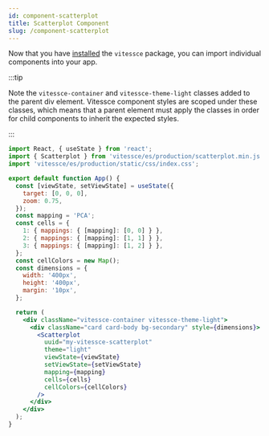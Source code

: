 ```yaml
---
id: component-scatterplot
title: Scatterplot Component
slug: /component-scatterplot
---
```


Now that you have [installed](/docs/js-overview) the `vitessce` package, you can import individual components into your app.

:::tip

Note the `vitessce-container` and `vitessce-theme-light` classes added to the parent div element. Vitessce component styles are scoped under these classes, which means that a parent element must apply the classes in order for child components to inherit the expected styles.

:::

```jsx
import React, { useState } from 'react';
import { Scatterplot } from 'vitessce/es/production/scatterplot.min.js';
import 'vitessce/es/production/static/css/index.css';

export default function App() {
  const [viewState, setViewState] = useState({
    target: [0, 0, 0],
    zoom: 0.75,
  });
  const mapping = 'PCA';
  const cells = {
    1: { mappings: { [mapping]: [0, 0] } },
    2: { mappings: { [mapping]: [1, 1] } },
    3: { mappings: { [mapping]: [1, 2] } },
  };
  const cellColors = new Map();
  const dimensions = {
    width: '400px',
    height: '400px',
    margin: '10px',
  };

  return (
    <div className="vitessce-container vitessce-theme-light">
      <div className="card card-body bg-secondary" style={dimensions}>
        <Scatterplot
          uuid="my-vitessce-scatterplot"
          theme="light"
          viewState={viewState}
          setViewState={setViewState}
          mapping={mapping}
          cells={cells}
          cellColors={cellColors}
        />
      </div>
    </div>
  );
}
```
